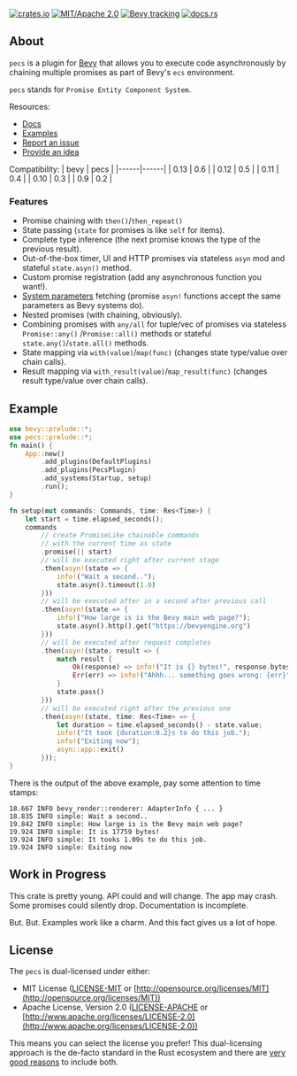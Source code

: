 [![crates.io](https://img.shields.io/crates/v/pecs)](https://crates.io/crates/pecs)
[![MIT/Apache 2.0](https://img.shields.io/badge/license-MIT%2FApache-blue.svg)](https://github.com/jkb0o/pecs#license)
[![Bevy tracking](https://img.shields.io/badge/bevy-0.13-lightblue)](https://github.com/bevyengine/bevy/releases/tag/v0.12.0)
[![docs.rs](https://docs.rs/pecs/badge.svg)](https://docs.rs/pecs)


## About
`pecs` is a plugin for [Bevy](https://bevyengine.org) that allows you to execute code asynchronously
by chaining multiple promises as part of Bevy's `ecs` environment.

`pecs` stands for `Promise Entity Component System`.

Resources:
- [Docs](https://docs.rs/pecs/)
- [Examples](https://github.com/jkb0o/pecs/tree/master/examples)
- [Report an issue](https://github.com/jkb0o/pecs/issues/new)
- [Provide an idea](https://github.com/jkb0o/pecs/issues/new)

Compatibility:
| bevy | pecs |
|------|------|
| 0.13 | 0.6  |
| 0.12 | 0.5  |
| 0.11 | 0.4  |
| 0.10 | 0.3  |
| 0.9  | 0.2  |

### Features
- Promise chaining with `then()`/`then_repeat()`
- State passing (`state` for promises is like `self` for items).
- Complete type inference (the next promise knows the type of the previous result).
- Out-of-the-box timer, UI and HTTP promises via stateless `asyn` mod and
  stateful  `state.asyn()` method.
- Custom promise registration (add any asynchronous function you want!).
- [System parameters](https://docs.rs/bevy/latest/bevy/ecs/system/trait.SystemParam.html) fetching
  (promise `asyn!` functions accept the same parameters as Bevy systems do).
- Nested promises (with chaining, obviously).
- Combining promises with `any/all` for tuple/vec of promises via stateless `Promise::any()`
  /`Promise::all()` methods or stateful `state.any()`/`state.all()` methods.
- State mapping via `with(value)`/`map(func)` (changes state type/value over chain calls).
- Result mapping via `with_result(value)`/`map_result(func)` (changes result type/value over chain calls).

## Example
```rust
use bevy::prelude::*;
use pecs::prelude::*;
fn main() {
    App::new()
        .add_plugins(DefaultPlugins)
        .add_plugins(PecsPlugin)
        .add_systems(Startup, setup)
        .run();
}

fn setup(mut commands: Commands, time: Res<Time>) {
    let start = time.elapsed_seconds();
    commands
        // create PromiseLike chainable commands
        // with the current time as state
        .promise(|| start)
        // will be executed right after current stage
        .then(asyn!(state => {
            info!("Wait a second..");
            state.asyn().timeout(1.0)
        }))
        // will be executed after in a second after previous call
        .then(asyn!(state => {
            info!("How large is is the Bevy main web page?");
            state.asyn().http().get("https://bevyengine.org")
        }))
        // will be executed after request completes
        .then(asyn!(state, result => {
            match result {
                Ok(response) => info!("It is {} bytes!", response.bytes.len()),
                Err(err) => info!("Ahhh... something goes wrong: {err}")
            }
            state.pass()
        }))
        // will be executed right after the previous one
        .then(asyn!(state, time: Res<Time> => {
            let duration = time.elapsed_seconds() - state.value;
            info!("It took {duration:0.2}s to do this job.");
            info!("Exiting now");
            asyn::app::exit()
        }));
}
```
There is the output of the above example, pay some attention to time stamps:
```text
18.667 INFO bevy_render::renderer: AdapterInfo { ... }
18.835 INFO simple: Wait a second..
19.842 INFO simple: How large is is the Bevy main web page?
19.924 INFO simple: It is 17759 bytes!
19.924 INFO simple: It tooks 1.09s to do this job.
19.924 INFO simple: Exiting now
```

## Work in Progress
This crate is pretty young. API could and will change. The app may crash. Some
promises could silently drop. Documentation is incomplete.

But. But. Examples work like a charm. And this fact gives us a lot of hope.


## License

The `pecs` is dual-licensed under either:

- MIT License ([LICENSE-MIT](LICENSE-MIT) or [http://opensource.org/licenses/MIT](http://opensource.org/licenses/MIT))
- Apache License, Version 2.0 ([LICENSE-APACHE](LICENSE-APACHE) or [http://www.apache.org/licenses/LICENSE-2.0](http://www.apache.org/licenses/LICENSE-2.0))

This means you can select the license you prefer!
This dual-licensing approach is the de-facto standard in the Rust ecosystem and there are [very good reasons](https://github.com/bevyengine/bevy/issues/2373) to include both.
